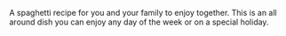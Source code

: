 A spaghetti recipe for you and your family to enjoy together.  This is an all around dish you can enjoy any day of the week or on a special holiday.